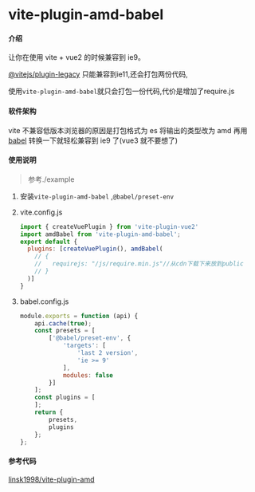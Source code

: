 # vite-plugin-amd-babel

#### 介绍

让你在使用 vite + vue2 的时候兼容到 ie9。 

[@vitejs/plugin-legacy](https://github.com/vitejs/vite/tree/main/packages/plugin-legacy) 只能兼容到ie11,还会打包两份代码,

使用`vite-plugin-amd-babel`就只会打包一份代码,代价是增加了require.js

#### 软件架构

vite 不兼容低版本浏览器的原因是打包格式为 es
将输出的类型改为 amd 再用 [babel](https://github.com/rollup/plugins/tree/master/packages/babel) 转换一下就轻松兼容到 ie9 了(vue3 就不要想了)  

#### 使用说明

> 参考./example 

1. 安装`vite-plugin-amd-babel`  ,`@babel/preset-env`

2. vite.config.js

   ```js
   import { createVuePlugin } from 'vite-plugin-vue2'
   import amdBabel from 'vite-plugin-amd-babel';
   export default {
     plugins: [createVuePlugin(), amdBabel(
       // {
       //   requirejs: "/js/require.min.js"//从cdn下载下来放到public
       // }
     )]
   }
   ```

3. babel.config.js

   ```js
   module.exports = function (api) {
       api.cache(true);
       const presets = [
           ['@babel/preset-env', {
               'targets': [
                   'last 2 version',
                   'ie >= 9'
               ],
               modules: false
           }]
       ];
       const plugins = [
       ];
       return {
           presets,
           plugins
       };
   };
   ```
#### 参考代码

[linsk1998/vite-plugin-amd](https://github.com/linsk1998/vite-plugin-amd)
